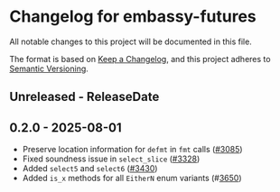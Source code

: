 # Changelog for embassy-futures

All notable changes to this project will be documented in this file.

The format is based on [Keep a Changelog](https://keepachangelog.com/en/1.0.0/),
and this project adheres to [Semantic Versioning](https://semver.org/spec/v2.0.0.html).

<!-- next-header -->
## Unreleased - ReleaseDate

## 0.2.0 - 2025-08-01

- Preserve location information for `defmt` in `fmt` calls ([#3085](https://github.com/embassy-rs/embassy/pull/3085))
- Fixed soundness issue in `select_slice` ([#3328](https://github.com/embassy-rs/embassy/pull/3328))
- Added `select5` and `select6` ([#3430](https://github.com/embassy-rs/embassy/pull/3430))
- Added `is_x` methods for all `EitherN` enum variants (#[3650](https://github.com/embassy-rs/embassy/pull/3650))
